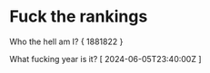 # Fuck the rankings

Who the hell am I?
{ 1881822 }

What fucking year is it?
[ 2024-06-05T23:40:00Z ]
